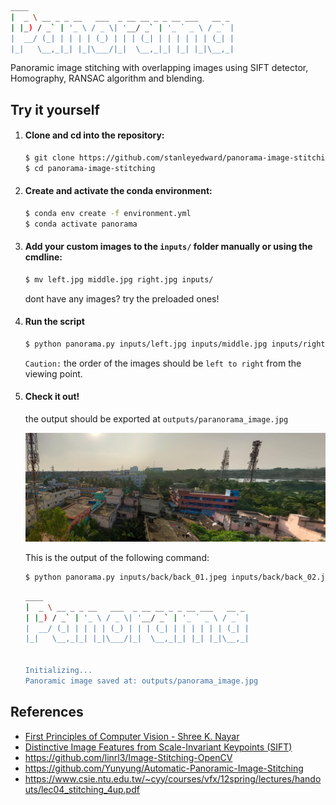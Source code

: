 ``` sh
____                                             
|  _ \ __ _ _ __   ___  _ __ __ _ _ __ ___   __ _ 
| |_) / _` | '_ \ / _ \| '__/ _` | '_ ` _ \ / _` |
|  __/ (_| | | | | (_) | | | (_| | | | | | | (_| |
|_|   \__,_|_| |_|\___/|_|  \__,_|_| |_| |_|\__,_|

```

Panoramic image stitching with overlapping images using SIFT detector, Homography, RANSAC algorithm and blending.

## Try it yourself


1. #### Clone and cd into the repository:

    ```sh
    $ git clone https://github.com/stanleyedward/panorama-image-stitching.git
    $ cd panorama-image-stitching
     ```


2. #### Create and activate the conda environment:

    ```sh
    $ conda env create -f environment.yml
    $ conda activate panorama
    ```


3. #### Add your custom images to the `inputs/` folder manually or using the cmdline:
    ```sh
    $ mv left.jpg middle.jpg right.jpg inputs/
    ```
    dont have any images?   try the preloaded ones!


4. #### Run the script

    ```sh
    $ python panorama.py inputs/left.jpg inputs/middle.jpg inputs/right.jpg
    ```

    `Caution:` the order of the images should be `left to right` from the viewing point. 


5. #### Check it out!
    
    the output should be exported at `outputs/paranorama_image.jpg`

    ![Alt text](outputs/panorama_image.jpg)

    This is the output of the following command:

    ```sh
    $ python panorama.py inputs/back/back_01.jpeg inputs/back/back_02.jpeg inputs/back/back_03.jpeg
    ```

    ``` sh
    ____                                             
    |  _ \ __ _ _ __   ___  _ __ __ _ _ __ ___   __ _ 
    | |_) / _` | '_ \ / _ \| '__/ _` | '_ ` _ \ / _` |
    |  __/ (_| | | | | (_) | | | (_| | | | | | | (_| |
    |_|   \__,_|_| |_|\___/|_|  \__,_|_| |_| |_|\__,_|


    Initializing...
    Panoramic image saved at: outputs/panorama_image.jpg
    ```


## References


- [First Principles of Computer Vision - Shree K. Nayar](https://fpcv.cs.columbia.edu/)
- [Distinctive Image Features from Scale-Invariant Keypoints (SIFT)](https://people.eecs.berkeley.edu/~malik/cs294/lowe-ijcv04.pdf)
- https://github.com/linrl3/Image-Stitching-OpenCV
- https://github.com/Yunyung/Automatic-Panoramic-Image-Stitching
- https://www.csie.ntu.edu.tw/~cyy/courses/vfx/12spring/lectures/handouts/lec04_stitching_4up.pdf